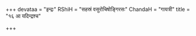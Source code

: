 +++
devataa = "इन्द्रः"
RShiH = "सहस्रं वसुरोचिषोङ्गिरसः"
ChandaH = "गायत्री"
title = "१६ आ यदिन्द्रश्च"

+++

